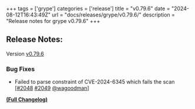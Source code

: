 +++
tags = ['grype']
categories = ['release']
title = "v0.79.6"
date = "2024-08-12T16:43:49Z"
url = "docs/releases/grype/v0.79.6/"
description = "Release notes for grype v0.79.6"
+++

## Release Notes:
Version [v0.79.6](https://github.com/anchore/grype/releases/tag/v0.79.6)

### Bug Fixes

- Failed to parse constraint of CVE-2024-6345 which fails the scan [[#2048](https://github.com/anchore/grype/issues/2048) [#2049](https://github.com/anchore/grype/pull/2049) [@wagoodman](https://github.com/wagoodman)]

**[(Full Changelog)](https://github.com/anchore/grype/compare/v0.79.5...v0.79.6)**
